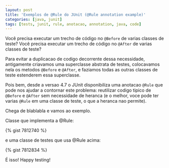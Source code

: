 ```yaml
---
layout: post
title: 'Exemplos de @Rule do JUnit (@Rule annotation example)'
categories: [java, junit]
tags: [tests, junit, rule, anotacao, annotation, java, code]
---
```

Você precisa executar um trecho de código no `@Before` de varias classes de teste?
Você precisa executar um trecho de código no `@After` de varias classes de teste?

Para evitar a duplicacao de codigo decorrente dessa necessidade, antigamente criavamos uma superclasse abstrata de testes,
colocavamos nela os metodos `@Before` e `@After`, e faziamos todas as outras classes de teste estenderem essa superclasse.

Pois bem, desde a versao 4.7 o JUnit disponibiliza uma anotacao `@Rule` que pode nos ajudar a contornar este problema:
reutilizar codigo tipico de `@Before` e `@After` sem necessidade de heranca (e o melhor, voce pode ter varias `@Rule` em
uma classe de teste, o que a heranca nao permite).
<!--more-->

Chega de blablabla e vamos ao exemplo.

Classe que implementa a @Rule: 

{% gist 7812740 %}

e uma classe de testes que usa @Rule acima: 

{% gist 7812834 %}

É isso! Happy testing!
